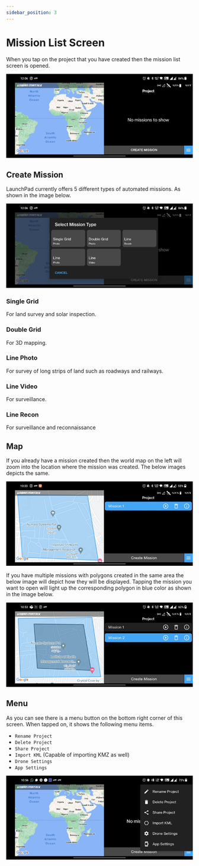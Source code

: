 ```yaml
---
sidebar_position: 3
---
```


# Mission List Screen

When you tap on the project that you have created then the mission list screen is opened.

![Mission List Screen](img/mission-list-screen-intro.jpg)


## Create Mission

LaunchPad currently offers 5 different types of automated missions. As shown in the image below.

![Create Mission](img/mission-list-screen-create-mission.jpg)

### Single Grid

For land survey and solar inspection.

### Double Grid

For 3D mapping.

### Line Photo

For survey of long strips of land such as roadways and railways.

### Line Video

For surveillance.

### Line Recon

For surveillance and reconnaissance


## Map

If you already have a mission created then the world map on the left will zoom into the location where the mission was
created. The below images depicts the same.

![Map 1](img/mission-list-screen-map-1.jpg)

If you have multiple missions with polygons created in the same area the below image will depict how they will be
displayed. Tapping the mission you want to open will light up the corresponding polygon in blue color as shown in the
image below.

![Map 2](img/mission-list-screen-map-2.jpg)


## Menu

As you can see there is a menu button on the bottom right corner of this screen. When tapped on, it shows the following
menu items.

- `Rename Project`
- `Delete Project`
- `Share Project`
- `Import KML` (Capable of importing KMZ as well)
- `Drone Settings`
- `App Settings`

![Menu](img/mission-list-screen-menu.jpg)
